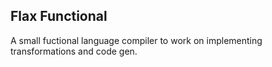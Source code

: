 ## Flax Functional

A small fuctional language compiler to work on implementing transformations and code gen.
